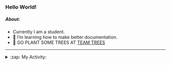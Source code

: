 ### Hello World!

##### About:
- Currently I am a student.
- 🌱 I’m learning how to make better documentation.
- 🌱 GO PLANT SOME TREES AT [TEAM TREES](https://teamtrees.org/)

---
<details>
  <summary>:zap: My Activity:</summary>
  
<!--START_SECTION:waka-->
![Code Time](http://img.shields.io/badge/Code%20Time-1%2C144%20hrs%2032%20mins-blue)

**I'm a Night 🦉** 

```text
🌞 Morning                1348 commits        ██░░░░░░░░░░░░░░░░░░░░░░░   09.00 % 
🌆 Daytime                5368 commits        █████████░░░░░░░░░░░░░░░░   35.85 % 
🌃 Evening                4302 commits        ███████░░░░░░░░░░░░░░░░░░   28.73 % 
🌙 Night                  3955 commits        ███████░░░░░░░░░░░░░░░░░░   26.41 % 
```
📅 **I'm Most Productive on Wednesday** 

```text
Monday                   2274 commits        ████░░░░░░░░░░░░░░░░░░░░░   15.19 % 
Tuesday                  1930 commits        ███░░░░░░░░░░░░░░░░░░░░░░   12.89 % 
Wednesday                3468 commits        ██████░░░░░░░░░░░░░░░░░░░   23.16 % 
Thursday                 1824 commits        ███░░░░░░░░░░░░░░░░░░░░░░   12.18 % 
Friday                   1460 commits        ██░░░░░░░░░░░░░░░░░░░░░░░   09.75 % 
Saturday                 1345 commits        ██░░░░░░░░░░░░░░░░░░░░░░░   08.98 % 
Sunday                   2672 commits        ████░░░░░░░░░░░░░░░░░░░░░   17.85 % 
```


📊 **This Week I Spent My Time On** 

```text
🔥 Editors: 
VS Code                  7 hrs 33 mins       █████████████████████████   100.00 % 

🐱‍💻 Projects: 
giveth-dapps-v2          3 hrs 38 mins       ████████████░░░░░░░░░░░░░   48.22 % 
praise                   3 hrs 37 mins       ████████████░░░░░░░░░░░░░   47.90 % 
impact-graph             17 mins             █░░░░░░░░░░░░░░░░░░░░░░░░   03.88 % 
```


 Last Updated on 02/07/2023 22:09:37 UTC
<!--END_SECTION:waka-->
</details>

